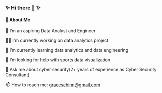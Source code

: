 ### ✨ Hi there 👋 ✨

#### 📍 About Me

 🔭 I’m an aspiring Data Analyst and Engineer
 
 👩‍💻 I'm currently working on data analytics project

 🌱 I’m currently learning data analytics and data engineering 

 🤔 I’m looking for help with sports data visualization

 💬 Ask me about cyber security(2+ years of experience as Cyber Security Consultant)

 📫 How to reach me: graceschinn@gmail.com

<!--
**gchin97/gchin97** is a ✨ _special_ ✨ repository because its `README.md` (this file) appears on your GitHub profile.

Here are some ideas to get you started:

- 🔭 I’m currently working on ...
- 🌱 I’m currently learning ...
- 👯 I’m looking to collaborate on ...
- 🤔 I’m looking for help with ...
- 💬 Ask me about ...
- 📫 How to reach me: ...
- 😄 Pronouns: ...
- ⚡ Fun fact: ...
-->
